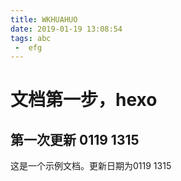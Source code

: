 ```yaml
---
title: WKHUAHUO
date: 2019-01-19 13:08:54
tags: abc
 -  efg
---
```


# 文档第一步，hexo
## 第一次更新 0119 1315
这是一个示例文档。更新日期为0119 1315